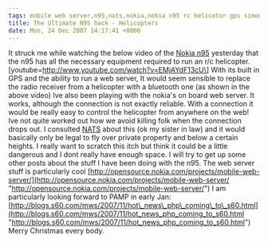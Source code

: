 ```yaml
---
tags: mobile web server,n95,nats,nokia,nokia n95 rc helicotor gps simonmcmanu,Osmosoft,osmososft
title: The Ultimate N95 hack - Helicopters 
date: Mon, 24 Dec 2007 14:17:41 +0000
---
```

It struck me while watching the below video of the [Nokia n95](http://web.nseries.com/products/n95/#l=products,n95 "http://web.nseries.com/products/n95/#l=products,n95") yesterday that the n95 has all the necessary equipment required to run an r/c helicopter. \[youtube=http://www.youtube.com/watch?v=EMjAYdF13cU\] With its built in GPS and the ability to run a web server, It would seem sensible to replace the radio receiver from a helicopter with a bluetooth one (as shown in the above video) Ive also been playing with the nokia's on board web server. It works, although the connection is not exactly reliable. With a connection it would be really easy to control the helicopter from anywhere on the web! Ive not quite worked out how we avoid killing folk when the connection drops out. I consulted [NATS](http://www.nats.co.uk/ "http://www.nats.co.uk/") about this (ok my sister in law) and it would basically only be legal to fly over private property and below a certain heights. I really want to scratch this itch but think it could be a little dangerous and I dont really have enough space. I will try to get up some other posts about the stuff I have been doing with the n95. The web server stuff is particularly cool [http://opensource.nokia.com/projects/mobile-web-server/](http://opensource.nokia.com/projects/mobile-web-server/ "http://opensource.nokia.com/projects/mobile-web-server/") I am particularly looking forward to PAMP in early Jan: [http://blogs.s60.com/mws/2007/11/hot\_news\_php\_coming\_to\_s60.html](http://blogs.s60.com/mws/2007/11/hot_news_php_coming_to_s60.html "http://blogs.s60.com/mws/2007/11/hot_news_php_coming_to_s60.html") Merry Christmas every body.
